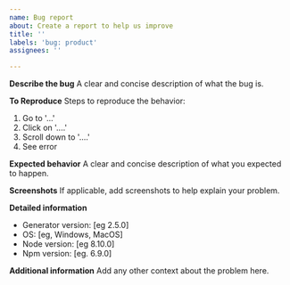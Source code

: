 ```yaml
---
name: Bug report
about: Create a report to help us improve
title: ''
labels: 'bug: product'
assignees: ''

---
```


**Describe the bug**
A clear and concise description of what the bug is.

**To Reproduce**
Steps to reproduce the behavior:
1. Go to '...'
2. Click on '....'
3. Scroll down to '....'
4. See error

**Expected behavior**
A clear and concise description of what you expected to happen.

**Screenshots**
If applicable, add screenshots to help explain your problem.

**Detailed information**
 - Generator version: [eg 2.5.0]
 - OS: [eg, Windows, MacOS]
 - Node version: [eg 8.10.0]
 - Npm version: [eg. 6.9.0]

**Additional information**
Add any other context about the problem here.
